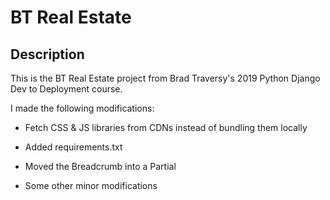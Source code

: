 # BT Real Estate

## Description

This is the BT Real Estate project from Brad Traversy's 2019 Python Django Dev to Deployment course.

I made the following modifications:

- Fetch CSS & JS libraries from CDNs instead of bundling them locally

- Added requirements.txt

- Moved the Breadcrumb into a Partial

- Some other minor modifications
